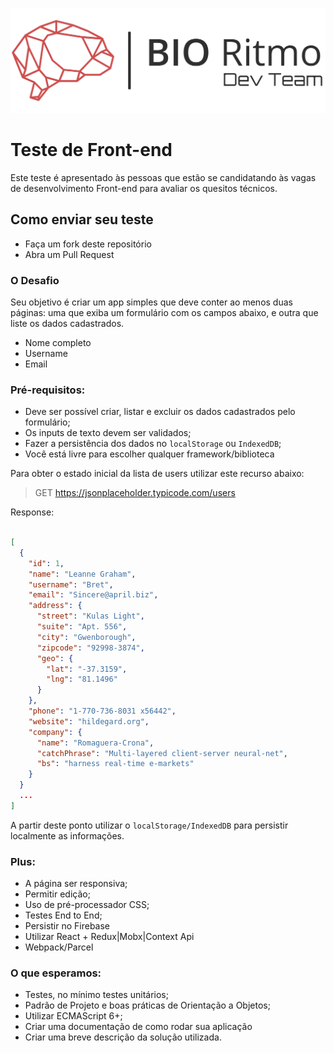 ![Bio Ritmo / Smart Fit](biodevteam-2018.png)

# Teste de Front-end
Este teste é apresentado às pessoas que estão se candidatando às vagas de desenvolvimento Front-end para avaliar os quesitos técnicos. 

## Como enviar seu teste

* Faça um fork deste repositório
* Abra um Pull Request

### O Desafio

Seu objetivo é criar um app simples que deve conter ao menos duas páginas: uma que exiba um formulário com os campos abaixo, e outra que liste os dados cadastrados.

* Nome completo
* Username
* Email

### Pré-requisitos: 

- Deve ser possível criar, listar e excluir os dados cadastrados pelo formulário;
- Os inputs de texto devem ser validados;
- Fazer a persistência dos dados no `localStorage` ou `IndexedDB`;
- Você está livre para escolher qualquer framework/biblioteca

Para obter o estado inicial da lista de users utilizar este recurso abaixo:

> GET https://jsonplaceholder.typicode.com/users	

Response:

```json

[
  {
    "id": 1,
    "name": "Leanne Graham",
    "username": "Bret",
    "email": "Sincere@april.biz",
    "address": {
      "street": "Kulas Light",
      "suite": "Apt. 556",
      "city": "Gwenborough",
      "zipcode": "92998-3874",
      "geo": {
        "lat": "-37.3159",
        "lng": "81.1496"
      }
    },
    "phone": "1-770-736-8031 x56442",
    "website": "hildegard.org",
    "company": {
      "name": "Romaguera-Crona",
      "catchPhrase": "Multi-layered client-server neural-net",
      "bs": "harness real-time e-markets"
    }
  }
  ...
]
```

A partir deste ponto utilizar o `localStorage/IndexedDB` para persistir localmente as informações.

### Plus:
 - A página ser responsiva;
 - Permitir edição;
 - Uso de pré-processador CSS;
 - Testes End to End;
 - Persistir no Firebase
 - Utilizar React + Redux|Mobx|Context Api
 - Webpack/Parcel

### O que esperamos:
 - Testes, no mínimo testes unitários;
 - Padrão de Projeto e boas práticas de Orientação a Objetos;
 - Utilizar ECMAScript 6+;
 - Criar uma documentação de como rodar sua aplicação 
 - Criar uma breve descrição da solução utilizada.
